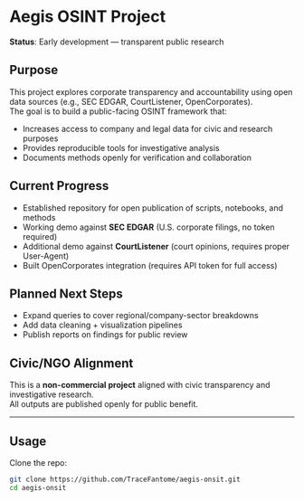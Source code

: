 # Aegis OSINT Project

**Status**: Early development — transparent public research

## Purpose
This project explores corporate transparency and accountability using open data sources (e.g., SEC EDGAR, CourtListener, OpenCorporates).  
The goal is to build a public-facing OSINT framework that:
- Increases access to company and legal data for civic and research purposes
- Provides reproducible tools for investigative analysis
- Documents methods openly for verification and collaboration

## Current Progress
- Established repository for open publication of scripts, notebooks, and methods
- Working demo against **SEC EDGAR** (U.S. corporate filings, no token required)
- Additional demo against **CourtListener** (court opinions, requires proper User-Agent)
- Built OpenCorporates integration (requires API token for full access)

## Planned Next Steps
- Expand queries to cover regional/company-sector breakdowns
- Add data cleaning + visualization pipelines
- Publish reports on findings for public review

## Civic/NGO Alignment
This is a **non-commercial project** aligned with civic transparency and investigative research.  
All outputs are published openly for public benefit.

---

## Usage

Clone the repo:
```bash
git clone https://github.com/TraceFantome/aegis-onsit.git
cd aegis-onsit

